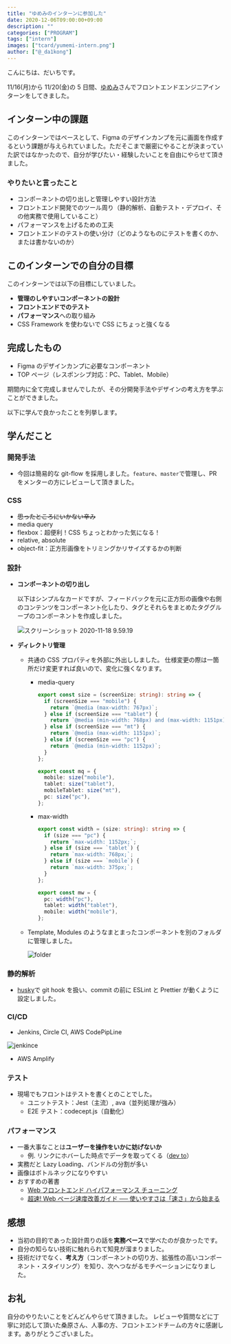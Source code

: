 ```yaml
---
title: "ゆめみのインターンに参加した"
date: 2020-12-06T09:00:00+09:00
description: ""
categories: ["PROGRAM"]
tags: ["intern"]
images: ["tcard/yumemi-intern.png"]
author: ["@_da1kong"]
---
```


こんにちは、だいちです。

11/16(月)から 11/20(金)の 5 日間、[ゆめみ](https://www.yumemi.co.jp/)さんでフロントエンドエンジニアインターンをしてきました。

## インターン中の課題

このインターンではベースとして、Figma のデザインカンプを元に画面を作成するという課題が与えられていました。ただそこまで厳密にやることが決まっていた訳ではなかったので、自分が学びたい・経験したいことを自由にやらせて頂きました。

### やりたいと言ったこと

- コンポーネントの切り出しと管理しやすい設計方法
- フロントエンド開発でのツール周り（静的解析、自動テスト・デプロイ、その他実務で使用していること）
- パフォーマンスを上げるための工夫
- フロントエンドのテストの使い分け（どのようなものにテストを書くのか、または書かないのか）

## このインターンでの自分の目標

このインターンでは以下の目標にしていました。

- **管理のしやすいコンポーネントの設計**
- **フロントエンドでのテスト**
- **パフォーマンス**への取り組み
- CSS Framework を使わないで CSS にちょっと強くなる

## 完成したもの

- Figma のデザインカンプに必要なコンポーネント
- TOP ページ（レスポンシブ対応：PC、Tablet、Mobile）

期間内に全て完成しませんでしたが、その分開発手法やデザインの考え方を学ぶことができました。

以下に学んで良かったことを列挙します。

## 学んだこと

### 開発手法

- 今回は簡易的な git-flow を採用しました。`feature`、`master`で管理し、PR をメンターの方にレビューして頂きました。

### CSS

- ~~思ったところにいかない辛み~~
- media query
- flexbox：超便利！CSS ちょっとわかった気になる！
- relative, absolute
- object-fit：正方形画像をトリミングかリサイズするかの判断

### 設計

- **コンポーネントの切り出し**

  以下はシンプルなカードですが、フィードバックを元に正方形の画像や右側のコンテンツをコンポーネント化したり、タグとそれらをまとめたタググループのコンポーネントを作成しました。

  ![スクリーンショット 2020-11-18 9.59.19](https://user-images.githubusercontent.com/45157831/99479863-57d1c600-299a-11eb-97b0-15987dbf7fd1.png)

- **ディレクトリ管理**

  - 共通の CSS プロパティを外部に外出ししました。
    仕様変更の際は一箇所だけ変更すれば良いので、変化に強くなります。

    - media-query

      ```typescript
      export const size = (screenSize: string): string => {
        if (screenSize === "mobile") {
          return `@media (max-width: 767px)`;
        } else if (screenSize === "tablet") {
          return `@media (min-width: 768px) and (max-width: 1151px)`;
        } else if (screenSize === "mt") {
          return `@media (max-width: 1151px)`;
        } else if (screenSize === "pc") {
          return `@media (min-width: 1152px)`;
        }
      };

      export const mq = {
        mobile: size("mobile"),
        tablet: size("tablet"),
        mobileTablet: size("mt"),
        pc: size("pc"),
      };
      ```

    - max-width

      ```typescript
      export const width = (size: string): string => {
        if (size === "pc") {
          return `max-width: 1152px;`;
        } else if (size === `tablet`) {
          return `max-width: 768px;`;
        } else if (size === `mobile`) {
          return `max-width: 375px;`;
        }
      };

      export const mw = {
        pc: width("pc"),
        tablet: width("tablet"),
        mobile: width("mobile"),
      };
      ```

  - Template, Modules のようなまとまったコンポーネントを別のフォルダに管理しました。

    ![folder](https://user-images.githubusercontent.com/45157831/99767068-bdae8100-2b45-11eb-8811-80b1e6d4ca83.png)

### 静的解析

- [husky](https://github.com/typicode/husky/tree/v5.0.0)で git hook を扱い、commit の前に ESLint と Prettier が動くように設定しました。

### CI/CD

- Jenkins, Circle CI, AWS CodePipLine

![jenkince](https://tomokazu-kozuma.com/wp-content/uploads/2017/11/download.png)

- AWS Amplify

### テスト

- 現場でもフロントはテストを書くとのことでした。
  - ユニットテスト：Jest（主流）, ava（並列処理が強み）
  - E2E テスト：codecept.js（自動化）

### パフォーマンス

- 一番大事なことは**ユーザーを操作をいかに妨げないか**
  - 例. リンクにホバーした時点でデータを取ってくる（[dev to](https://dev.to/)）
- 実務だと Lazy Loading、バンドルの分割が多い
- 画像はボトルネックになりやすい
- おすすめの著書
  - [Web フロントエンド ハイパフォーマンス チューニング](https://www.amazon.co.jp/Web%E3%83%95%E3%83%AD%E3%83%B3%E3%83%88%E3%82%A8%E3%83%B3%E3%83%89-%E3%83%8F%E3%82%A4%E3%83%91%E3%83%95%E3%82%A9%E3%83%BC%E3%83%9E%E3%83%B3%E3%82%B9-%E3%83%81%E3%83%A5%E3%83%BC%E3%83%8B%E3%83%B3%E3%82%B0-%E4%B9%85%E4%BF%9D%E7%94%B0-%E5%85%89%E5%89%87/dp/4774189677)
  - [超速! Web ページ速度改善ガイド ── 使いやすさは「速さ」から始まる](https://www.amazon.co.jp/Web%E3%83%9A%E3%83%BC%E3%82%B8%E9%80%9F%E5%BA%A6%E6%94%B9%E5%96%84%E3%82%AC%E3%82%A4%E3%83%89-%E4%BD%BF%E3%81%84%E3%82%84%E3%81%99%E3%81%95%E3%81%AF%E3%80%8C%E9%80%9F%E3%81%95%E3%80%8D%E3%81%8B%E3%82%89%E5%A7%8B%E3%81%BE%E3%82%8B-WEB-PRESS-plus/dp/477419400X/ref=pd_lpo_14_t_0/358-2141100-0492308?_encoding=UTF8&pd_rd_i=477419400X&pd_rd_r=29d34a0a-29c7-43ed-85dd-d0c3ee47b6a0&pd_rd_w=X8DXq&pd_rd_wg=Q3jhU&pf_rd_p=4b55d259-ebf0-4306-905a-7762d1b93740&pf_rd_r=QEJ37MNHAPBW4T4ATKSK&psc=1&refRID=QEJ37MNHAPBW4T4ATKSK)

## 感想

- 当初の目的であった設計周りの話を**実務ベース**で学べたのが良かったです。
- 自分の知らない技術に触れられて知見が溜まりました。
- 技術だけでなく、**考え方**（コンポーネントの切り方、拡張性の高いコンポーネント・スタイリング）を知り、次へつながるモチベーションになりました。

## お礼

自分のやりたいことをどんどんやらせて頂きました。
レビューや質問などに丁寧に対応して頂いた桑原さん、人事の方、フロントエンドチームの方々に感謝します。ありがとうございました。
